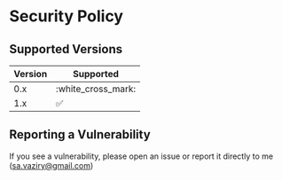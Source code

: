 # Security Policy

## Supported Versions

| Version | Supported          |
| ------- | ------------------ |
| 0.x     | :white_cross_mark: |
| 1.x     | :white_check_mark: |

## Reporting a Vulnerability

If you see a vulnerability, please open an issue or report it directly to me (sa.vaziry@gmail.com) 
